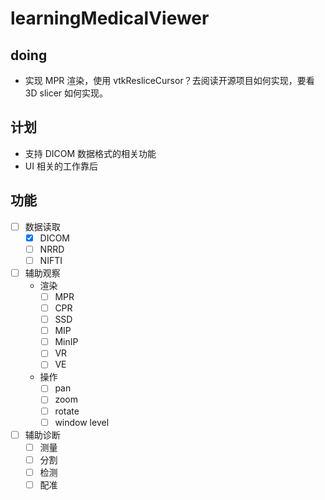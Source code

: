 # learningMedicalViewer

## doing

- 实现 MPR 渲染，使用 vtkResliceCursor？去阅读开源项目如何实现，要看 3D slicer 如何实现。

## 计划

- 支持 DICOM 数据格式的相关功能
- UI 相关的工作靠后

## 功能

- [ ] 数据读取
  - [x] DICOM
  - [ ] NRRD
  - [ ] NIFTI
- [ ] 辅助观察
  - 渲染
    - [ ] MPR
    - [ ] CPR
    - [ ] SSD
    - [ ] MIP
    - [ ] MinIP
    - [ ] VR
    - [ ] VE
  - 操作
    - [ ] pan
    - [ ] zoom
    - [ ] rotate
    - [ ] window level
- [ ] 辅助诊断
  - [ ] 测量
  - [ ] 分割
  - [ ] 检测
  - [ ] 配准
